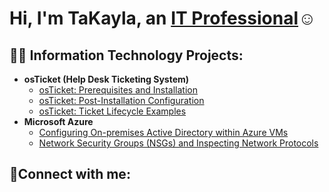 <h1>Hi, I'm TaKayla, an <a href="https://www.linkedin.com/in/takayla-johnson-7480502b8/">IT Professional</a>☺</h1>

<h2>👨‍💻 Information Technology Projects:</h2>

- <b>osTicket (Help Desk Ticketing System)</b>
  - [osTicket: Prerequisites and Installation](https://github.com/takaylaj/osticket-prereqs)
  - [osTicket: Post-Installation Configuration](https://github.com/takaylaj/post-install-config)
  - [osTicket: Ticket Lifecycle Examples](https://github.com/takaylaj/ticket-lifecycle)
- <b>Microsoft Azure</b>
  - [Configuring On-premises Active Directory within Azure VMs](https://github.com/takaylaj/configure-ad)
  - [Network Security Groups (NSGs) and Inspecting Network Protocols](https://github.com/takaylaj/azure-network-protocols)

<h2>🤳Connect with me:</h2>

[linkedin]: https://linkedin.com/in/takayla-johnson-7480502b8/

